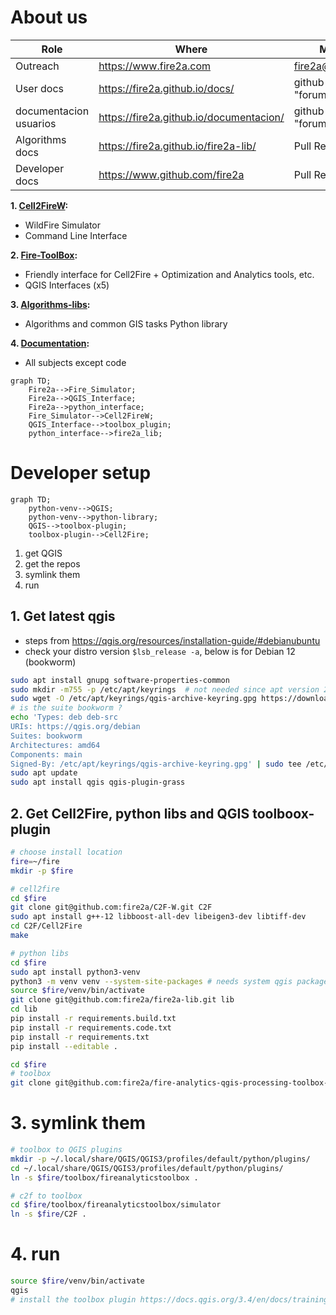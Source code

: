 # About us
| Role | Where | Method |
| --- | --- | --- | 
| Outreach |  https://www.fire2a.com | fire2a@fire2a.com | 
| User docs |  https://fire2a.github.io/docs/ | github-issues "forum" |
| documentacion usuarios |  https://fire2a.github.io/documentacion/ | github-issues "forum" |
| Algorithms docs |  https://fire2a.github.io/fire2a-lib/ | Pull Requests |
| Developer docs |  https://www.github.com/fire2a | Pull Requests |

__1. [Cell2FireW](https://github.com/fire2a/C2F-W):__  
- WildFire Simulator  
- Command Line Interface  

__2. [Fire-ToolBox](https://github.com/fire2a/fire-analytics-qgis-processing-toolbox-plugin):__  
- Friendly interface for Cell2Fire + Optimization and Analytics tools, etc.  
- QGIS Interfaces (x5)  

__3. [Algorithms-libs](https://github.com/fire2a/fire2a-lib):__  
- Algorithms and common GIS tasks Python library

__4. [Documentation](https://github.com/fire2a/docs):__  
- All subjects except code

```mermaid
graph TD;
    Fire2a-->Fire_Simulator;
    Fire2a-->QGIS_Interface;
    Fire2a-->python_interface;
    Fire_Simulator-->Cell2FireW;
    QGIS_Interface-->toolbox_plugin;
    python_interface-->fire2a_lib;
```

# Developer setup
```mermaid
graph TD;
    python-venv-->QGIS;
    python-venv-->python-library;
    QGIS-->toolbox-plugin;
    toolbox-plugin-->Cell2Fire;
```
1. get QGIS
2. get the repos
3. symlink them
4. run
## 1. Get latest qgis  
- steps from https://qgis.org/resources/installation-guide/#debianubuntu  
- check your distro version `$lsb_release -a`, below is for Debian 12 (bookworm)  
```bash
sudo apt install gnupg software-properties-common
sudo mkdir -m755 -p /etc/apt/keyrings  # not needed since apt version 2.4.0 like Debian 12 and Ubuntu 22 or newer
sudo wget -O /etc/apt/keyrings/qgis-archive-keyring.gpg https://download.qgis.org/downloads/qgis-archive-keyring.gpg
# is the suite bookworm ?
echo 'Types: deb deb-src
URIs: https://qgis.org/debian
Suites: bookworm
Architectures: amd64
Components: main
Signed-By: /etc/apt/keyrings/qgis-archive-keyring.gpg' | sudo tee /etc/apt/sources.list.d/qgis.sources
sudo apt update
sudo apt install qgis qgis-plugin-grass
```
## 2. Get Cell2Fire, python libs and QGIS toolboox-plugin
```bash
# choose install location
fire=~/fire
mkdir -p $fire

# cell2fire
cd $fire
git clone git@github.com:fire2a/C2F-W.git C2F
sudo apt install g++-12 libboost-all-dev libeigen3-dev libtiff-dev
cd C2F/Cell2Fire
make

# python libs
cd $fire
sudo apt install python3-venv 
python3 -m venv venv --system-site-packages # needs system qgis packages
source $fire/venv/bin/activate
git clone git@github.com:fire2a/fire2a-lib.git lib
cd lib
pip install -r requirements.build.txt
pip install -r requirements.code.txt
pip install -r requirements.txt
pip install --editable .

cd $fire
# toolbox
git clone git@github.com:fire2a/fire-analytics-qgis-processing-toolbox-plugin.git toolbox
```

# 3. symlink them
```bash
# toolbox to QGIS plugins
mkdir -p ~/.local/share/QGIS/QGIS3/profiles/default/python/plugins/
cd ~/.local/share/QGIS/QGIS3/profiles/default/python/plugins/
ln -s $fire/toolbox/fireanalyticstoolbox .

# c2f to toolbox
cd $fire/toolbox/fireanalyticstoolbox/simulator
ln -s $fire/C2F .
```
# 4. run
```bash
source $fire/venv/bin/activate
qgis
# install the toolbox plugin https://docs.qgis.org/3.4/en/docs/training_manual/qgis_plugins/fetching_plugins.html
```
